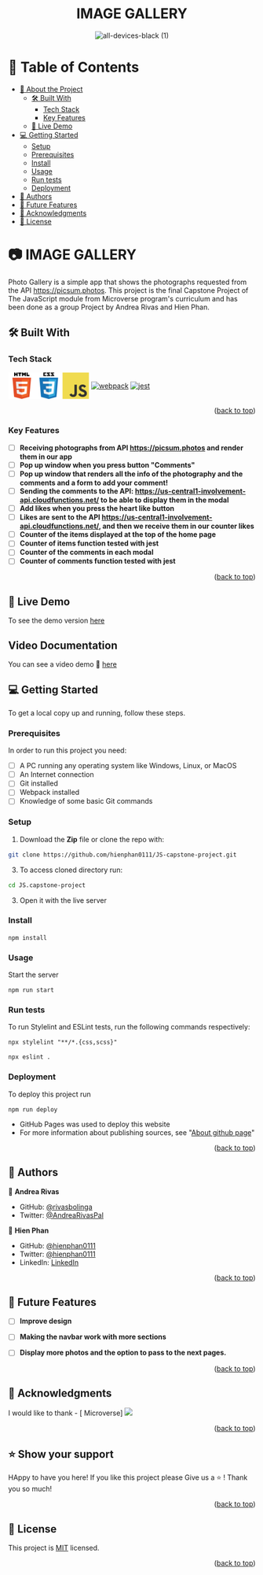 <a name="readme-top"></a>

<div align="center">

# IMAGE GALLERY <a name="about-project"></a>

![all-devices-black (1)](https://user-images.githubusercontent.com/103900838/218183377-5203cb47-87c2-4e32-afa0-a74db2f17451.png)



</div>

<!-- TABLE OF CONTENTS -->

# 📗 Table of Contents

- [📖 About the Project](#about-project)
  - [🛠 Built With](#built-with)
    - [Tech Stack](#tech-stack)
    - [Key Features](#key-features)
  - [🚀 Live Demo](#live-demo)
- [💻 Getting Started](#getting-started)
  - [Setup](#setup)
  - [Prerequisites](#prerequisites)
  - [Install](#install)
  - [Usage](#usage)
  - [Run tests](#run-tests)
  - [Deployment](#triangular_flag_on_post-deployment)
- [👥 Authors](#authors)
- [🔭 Future Features](#🔭-future-features)
- [🙏 Acknowledgments](#🙏-acknowledgments)
- [📝 License](#📝-license)


<!-- PROJECT DESCRIPTION -->

# 📷 IMAGE GALLERY <a name="about-project"></a>

Photo Gallery is a simple app that shows the photographs requested from the API https://picsum.photos. This project is the final Capstone Project of The JavaScript module from Microverse program's curriculum and has been done as a group Project by Andrea Rivas and Hien Phan.

## 🛠 Built With <a name="built-with"></a>

### Tech Stack <a name="tech-stack"></a>

<a href="https://www.w3.org/html/" target="_blank"><img align="center" src="https://raw.githubusercontent.com/devicons/devicon/master/icons/html5/html5-original-wordmark.svg" alt="html5" width="55" height="55"/></a><a href="https://www.w3schools.com/css/" target="_blank"><img align="center" src="https://raw.githubusercontent.com/devicons/devicon/master/icons/css3/css3-original-wordmark.svg" alt="css3" width="55" height="55"/></a><a href="https://developer.mozilla.org/en-US/docs/Web/JavaScript" target="_blank" rel="noreferrer"><img align="center" src="https://raw.githubusercontent.com/devicons/devicon/master/icons/javascript/javascript-original.svg" alt="javascript" width="55" height="55"/></a>
<a href="https://webpack.js.org/" target="_blank"><img align="center" src="https://github.com/webpack/media/blob/master/logo/icon.svg" alt="webpack" width="55" height="55"/></a>
<a href="https://jestjs.io/" target="_blank"><img align="center" src="https://user-images.githubusercontent.com/103900838/219062261-8a9b9a82-2967-4e21-abff-42005e4e6048.svg" alt="jest" width="55" height="55"/></a>


<p align="right">(<a href="#readme-top">back to top</a>)</p>

<!-- Features -->

### Key Features <a name="key-features"></a>

- [ ] **Receiving photographs from API https://picsum.photos and render them in our app**
- [ ] **Pop up window when you press button "Comments"**
- [ ] **Pop up window that renders all the info of the photography and the comments and a form to add your comment!**
- [ ] **Sending the comments to the API: https://us-central1-involvement-api.cloudfunctions.net/ to be able to display them in the modal**
- [ ] **Add likes when you press the heart like button**
- [ ] **Likes are sent to the API https://us-central1-involvement-api.cloudfunctions.net/, and then we receive them in our counter likes**
- [ ] **Counter of the items displayed at the top of the home page**
- [ ] **Counter of items function tested with jest**
- [ ] **Counter of the comments in each modal**
- [ ] **Counter of comments function tested with jest**

<p align="right">(<a href="#readme-top">back to top</a>)</p>

## 🚀 Live Demo <a name="live-demo"></a>

To see the demo version [here](https://rivasbolinga.github.io/JS-capstone-project/)

##  Video Documentation <a name="live-demo"></a>

You can see a video demo 🎥 [here](https://drive.google.com/file/d/1M_C1MTr86qxF2wS3QZc8wYBOwot-4FcU/view?usp=sharing)

<!-- GETTING STARTED -->

## 💻 Getting Started <a name="getting-started"></a>

To get a local copy up and running, follow these steps.


### Prerequisites

In order to run this project you need:

- [ ] A PC running any operating system like Windows, Linux, or MacOS
- [ ] An Internet connection
- [ ] Git installed
- [ ] Webpack installed
- [ ] Knowledge of some basic Git commands

### Setup

1. Download the **Zip** file or clone the repo with:
```bash
git clone https://github.com/hienphan0111/JS-capstone-project.git
```
3. To access cloned directory run:
```bash
cd JS.capstone-project
```
3. Open it with the live server

### Install
```
npm install
```

### Usage

Start the server

```
npm run start
```

### Run tests <a name="run-tests"></a>

To run Stylelint and ESLint tests, run the following commands respectively:

```
npx stylelint "**/*.{css,scss}"
```

```
npx eslint .
```

### Deployment <a name="deployment"></a>

To deploy this project run

```
npm run deploy
```

- GitHub Pages was used to deploy this website
- For more information about publishing sources, see "[About github page](https://docs.github.com/en/pages/getting-started-with-github-pages/about-github-pages#publishing-sources-for-github-pages-sites)"

<p align="right">(<a href="#readme-top">back to top</a>)</p>

<!-- AUTHORS -->

## 👥 Authors <a name="authors"></a>


👤 **Andrea Rivas**

- GitHub: [@rivasbolinga](https://github.com/rivasbolinga)
- Twitter: [@AndreaRivasPal](https://twitter.com/AndreaRivasPal)

👤 **Hien Phan**

- GitHub: [@hienphan0111](https://github.com/hienphan0111)
- Twitter: [@hienphan0111](https://twitter.com/twitterhandle)
- LinkedIn: [LinkedIn](https://www.linkedin.com/in/hien-phan-61097b256/)

<p align="right">(<a href="#readme-top">back to top</a>)</p>

<!-- FUTURE FEATURES -->

## 🔭 Future Features <a name="future-features"></a>

- [ ] **Improve design**
- [ ] **Making the navbar work with more sections**
- [ ] **Display more photos and the option to pass to the next pages.**


<p align="right">(<a href="#readme-top">back to top</a>)</p>




<!-- ACKNOWLEDGEMENTS -->

## 🙏 Acknowledgments <a name="acknowledgements"></a>


I would like to thank - [ Microverse]
 **![](https://img.shields.io/badge/Microverse-blueviolet)**

<p align="right">(<a href="#readme-top">back to top</a>)</p>

<!-- SUPPORT -->
## ⭐️ Show your support <a name="support"></a>

<!-- > Write a message to encourage readers to support your project -->
HAppy to have you here! If you like this project please Give us a ⭐️ !
Thank you so much!

<p align="right">(<a href="#readme-top">back to top</a>)</p>

<!-- LICENSE -->

## 📝 License <a name="license"></a>

This project is [MIT](https://github.com/hienphan0111/JS-capstone-project/blob/dev/MIT.md) licensed.

<p align="right">(<a href="#readme-top">back to top</a>)</p>
